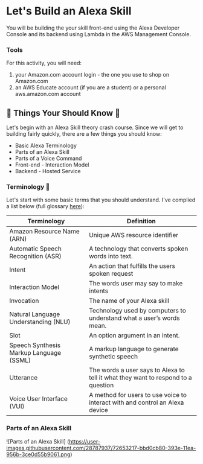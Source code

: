 # Let's Build an Alexa Skill

You will be building the your skill front-end using the Alexa Developer Console and its backend using Lambda in the AWS Management Console. 

### Tools

For this activity, you will need:
1. your Amazon.com account login - the one you use to shop on Amazon.com
2. an AWS Educate account (if you are a student) or a personal aws.amazon.com account

## :vertical_traffic_light: Things Your Should Know :vertical_traffic_light:
Let's begin with an Alexa Skill theory crash course. Since we will get to building fairly quickly, there are a few things you should know:

- Basic Alexa Terminology
- Parts of an Alexa Skill
- Parts of a Voice Command
- Front-end - Interaction Model
- Backend - Hosted Service

### Terminology :rocket:
Let's start with some basic terms that you should understand. I've complied a list below (full glossary [here](https://developer.amazon.com/en-US/docs/alexa/ask-overviews/alexa-skills-kit-glossary.html)):

Terminology | Definition
------------|-------------
Amazon Resource Name (ARN) | Unique AWS resource identifier 
Automatic Speech Recognition (ASR) |	A technology that converts spoken words into text.
Intent	| An action that fulfills the users spoken request
Interaction Model |	The words user may say to make intents
Invocation |	The name of your Alexa skill
Natural Language Understanding (NLU) |	Technology used by computers to understand what a user’s words mean.
Slot |	An option argument in an intent.
Speech Synthesis Markup Language (SSML)	| A markup language to generate synthetic speech
Utterance	| The words a user says to Alexa to tell it what they want to respond to a question
Voice User Interface (VUI)	| A method for users to use voice to interact with and control an Alexa device


### Parts of an Alexa Skill

![Parts of an Alexa Skill] (https://user-images.githubusercontent.com/28787937/72653217-bbd0cb80-393e-11ea-956b-3ce0d55b9061.png)




